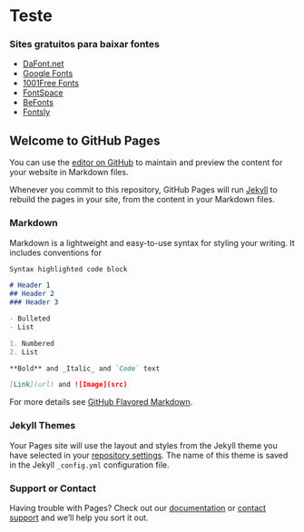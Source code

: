 # Teste

### Sites gratuitos para baixar fontes

* [DaFont.net](https://www.dafont.com)
* [Google Fonts](https://fonts.google.com/)
* [1001Free Fonts](https://www.1001freefonts.com)
* [FontSpace](https://www.fontspace.com)
* [BeFonts](https://befonts.com)
* [Fontsly](https://fontsly.com)

## Welcome to GitHub Pages

You can use the [editor on GitHub](https://github.com/norbertojr/norbertojr.github.io/edit/master/index.md) to maintain and preview the content for your website in Markdown files.

Whenever you commit to this repository, GitHub Pages will run [Jekyll](https://jekyllrb.com/) to rebuild the pages in your site, from the content in your Markdown files.

### Markdown

Markdown is a lightweight and easy-to-use syntax for styling your writing. It includes conventions for

```markdown
Syntax highlighted code block

# Header 1
## Header 2
### Header 3

- Bulleted
- List

1. Numbered
2. List

**Bold** and _Italic_ and `Code` text

[Link](url) and ![Image](src)
```

For more details see [GitHub Flavored Markdown](https://guides.github.com/features/mastering-markdown/).

### Jekyll Themes

Your Pages site will use the layout and styles from the Jekyll theme you have selected in your [repository settings](https://github.com/norbertojr/norbertojr.github.io/settings). The name of this theme is saved in the Jekyll `_config.yml` configuration file.

### Support or Contact

Having trouble with Pages? Check out our [documentation](https://docs.github.com/categories/github-pages-basics/) or [contact support](https://github.com/contact) and we’ll help you sort it out.
